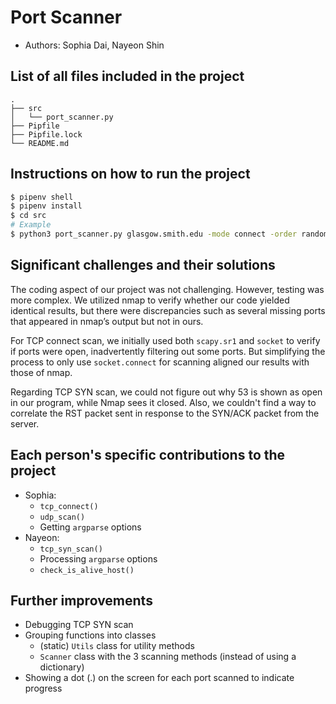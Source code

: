 # Port Scanner

- Authors: Sophia Dai, Nayeon Shin

## List of all files included in the project

```
.
├── src
│   └── port_scanner.py
├── Pipfile
├── Pipfile.lock
└── README.md
```

## Instructions on how to run the project

```bash
$ pipenv shell
$ pipenv install
$ cd src
# Example
$ python3 port_scanner.py glasgow.smith.edu -mode connect -order random -ports known
```

## Significant challenges and their solutions

The coding aspect of our project was not challenging. However, testing was more complex. We utilized nmap to verify whether our code yielded identical results, but there were discrepancies such as several missing ports that appeared in nmap’s output but not in ours.

For TCP connect scan, we initially used both `scapy.sr1` and `socket` to verify if ports were open, inadvertently filtering out some ports. But simplifying the process to only use `socket.connect` for scanning aligned our results with those of nmap.

Regarding TCP SYN scan, we could not figure out why 53 is shown as open in our program, while Nmap sees it closed. Also, we couldn't find a way to correlate the RST packet sent in response to the SYN/ACK packet from the server.

## Each person's specific contributions to the project

- Sophia:
  - `tcp_connect()`
  - `udp_scan()`
  - Getting `argparse` options
- Nayeon:
  - `tcp_syn_scan()`
  - Processing `argparse` options
  - `check_is_alive_host()`

## Further improvements

- Debugging TCP SYN scan
- Grouping functions into classes
  - (static) `Utils` class for utility methods
  - `Scanner` class with the 3 scanning methods (instead of using a dictionary)
- Showing a dot (.) on the screen for each port scanned to indicate progress
